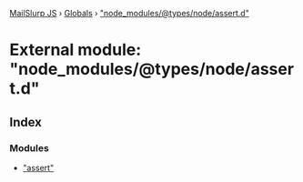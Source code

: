 [MailSlurp JS](../README.md) › [Globals](../globals.md) › ["node_modules/@types/node/assert.d"](_node_modules__types_node_assert_d_.md)

# External module: "node_modules/@types/node/assert.d"

## Index

### Modules

* ["assert"](_node_modules__types_node_assert_d_._assert_.md)

